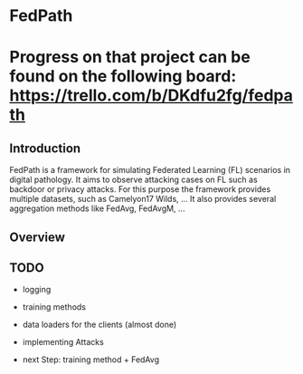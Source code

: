 # FedPath

# Progress on that project can be found on the following board: https://trello.com/b/DKdfu2fg/fedpath

## Introduction
FedPath is a framework for simulating Federated Learning (FL) scenarios in digital pathology. It aims to observe attacking cases on FL such as backdoor or privacy attacks. For this purpose the framework provides multiple datasets, such as Camelyon17 Wilds, ... 
It also provides several aggregation methods like FedAvg, FedAvgM, ...



## Overview

## TODO
- logging
- training methods
- data loaders for the clients (almost done)
- implementing Attacks

- next Step: training method + FedAvg
